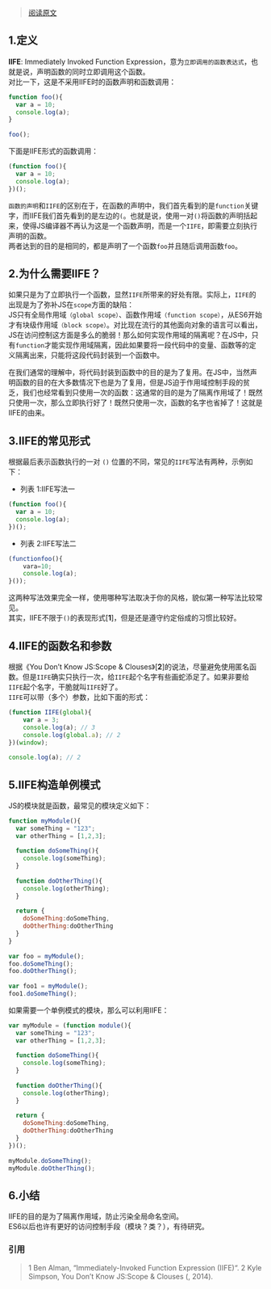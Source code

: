 > [阅读原文](http://softlab.sdut.edu.cn/blog/subaochen/2016/02/%E8%AF%B4%E4%B8%80%E8%AF%B4js%E7%9A%84iife/)

## 1.定义
**IIFE**: Immediately Invoked Function Expression，意为`立即调用的函数表达式`，也就是说，声明函数的同时立即调用这个函数。   
对比一下，这是不采用IIFE时的函数声明和函数调用：  
```js
function foo(){
  var a = 10;
  console.log(a);
}
 
foo();
```
下面是IIFE形式的函数调用：   
```js
(function foo(){
  var a = 10;
  console.log(a);
})();
```
`函数的声明`和`IIFE`的区别在于，在函数的声明中，我们首先看到的是`function`关键字，而IIFE我们首先看到的是左边的`(`。也就是说，使用一对`()`将函数的声明括起来，使得JS编译器不再认为这是一个函数声明，而是一个`IIFE`，即需要立刻执行声明的函数。  
两者达到的目的是相同的，都是声明了一个函数`foo`并且随后调用函数`foo`。  

## 2.为什么需要IIFE？
如果只是为了立即执行一个函数，显然`IIFE`所带来的好处有限。实际上，`IIFE`的出现是为了弥补JS在`scope`方面的缺陷：  
JS只有全局作用域`（global scope）`、函数作用域`（function scope）`，从ES6开始才有块级作用域`（block scope）`。对比现在流行的其他面向对象的语言可以看出，JS在访问控制这方面是多么的脆弱！那么如何实现作用域的隔离呢？在JS中，只有`function`才能实现作用域隔离，因此如果要将一段代码中的变量、函数等的定义隔离出来，只能将这段代码封装到一个函数中。      

在我们通常的理解中，将代码封装到函数中的目的是为了复用。在JS中，当然声明函数的目的在大多数情况下也是为了复用，但是JS迫于作用域控制手段的贫乏，我们也经常看到只使用一次的函数：这通常的目的是为了隔离作用域了！既然只使用一次，那么立即执行好了！既然只使用一次，函数的名字也省掉了！这就是IIFE的由来。    

## 3.IIFE的常见形式
根据最后表示函数执行的一对 `()` 位置的不同，常见的`IIFE`写法有两种，示例如下：  
* 列表 1:IIFE写法一
```js
(function foo(){  
  var a = 10;  
  console.log(a);  
})(); 
```
* 列表 2:IIFE写法二
```js
(functionfoo(){  
    vara=10;  
    console.log(a);  
}());  
```
这两种写法效果完全一样，使用哪种写法取决于你的风格，貌似第一种写法比较常见。   
其实，IIFE不限于`()`的表现形式[**1**]，但是还是遵守约定俗成的习惯比较好。   

## 4.IIFE的函数名和参数
根据《You Don’t Know JS:Scope & Clouses》[**2**]的说法，尽量避免使用匿名函数。但是`IIFE`确实只执行一次，给`IIFE`起个名字有些画蛇添足了。如果非要给`IIFE`起个名字，干脆就叫`IIFE`好了。  
`IIFE`可以带（多个）参数，比如下面的形式：  
```js
(function IIFE(global){
    var a = 3;
    console.log(a); // 3
    console.log(global.a); // 2
})(window);
 
console.log(a); // 2
```

## 5.IIFE构造单例模式
JS的模块就是函数，最常见的模块定义如下：  
```js
function myModule(){
  var someThing = "123";
  var otherThing = [1,2,3];
 
  function doSomeThing(){
    console.log(someThing);
  }
 
  function doOtherThing(){
    console.log(otherThing);
  }
 
  return {
    doSomeThing:doSomeThing,
    doOtherThing:doOtherThing
  }
}
 
var foo = myModule();
foo.doSomeThing();
foo.doOtherThing();
 
var foo1 = myModule();
foo1.doSomeThing();
```
如果需要一个单例模式的模块，那么可以利用IIFE：   
```js
var myModule = (function module(){
  var someThing = "123";
  var otherThing = [1,2,3];
 
  function doSomeThing(){
    console.log(someThing);
  }
 
  function doOtherThing(){
    console.log(otherThing);
  }
 
  return {
    doSomeThing:doSomeThing,
    doOtherThing:doOtherThing
  }
})();
 
myModule.doSomeThing();
myModule.doOtherThing();
```

## 6.小结
IIFE的目的是为了隔离作用域，防止污染全局命名空间。  
ES6以后也许有更好的访问控制手段（模块？类？），有待研究。  

### 引用
> 1 Ben Alman, “Immediately-Invoked Function Expression (IIFE)“.
> 2 Kyle Simpson, You Don’t Know JS:Scope & Clouses (, 2014).
